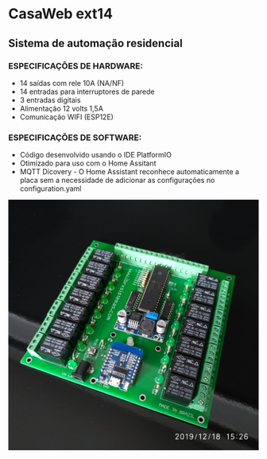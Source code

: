 # CasaWeb ext14
## Sistema de automação residencial

### ESPECIFICAÇÕES DE HARDWARE:

- 14 saídas com rele 10A (NA/NF)
- 14 entradas para interruptores de parede
- 3 entradas digitais
- Alimentação 12 volts 1,5A
- Comunicação WIFI (ESP12E)

### ESPECIFICAÇÕES DE SOFTWARE:

- Código desenvolvido usando o IDE PlatformIO
- Otimizado para uso com o Home Assitant
- MQTT Dicovery - O Home Assistant reconhece automaticamente a placa sem a necessidade de adicionar as configurações no configuration.yaml

![alt text](https://github.com/marloncordeiro/casaweb14esp12e/blob/master/casaweb_ext14.jpeg)



